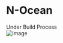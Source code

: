 # N-Ocean
Under Build Process
<br>
![image](https://user-images.githubusercontent.com/73299058/191110150-5bd4c575-c642-4d5c-a000-a55a588c5fb5.png)
